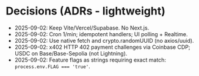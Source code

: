 # Decisions (ADRs - lightweight)

- 2025-09-02: Keep Vite/Vercel/Supabase. No Next.js.
- 2025-09-02: Cron 1/min; idempotent handlers; UI polling + Realtime.
- 2025-09-02: Use native fetch and crypto.randomUUID (no axios/uuid).
- 2025-09-02: x402 HTTP 402 payment challenges via Coinbase CDP; USDC on Base/Base-Sepolia (not Lightning).
- 2025-09-02: Feature flags as strings requiring exact match: `process.env.FLAG === 'true'`.